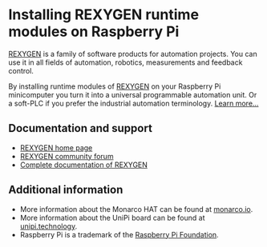 Installing REXYGEN runtime modules on Raspberry Pi
==================================================

[REXYGEN](https://www.rexygen.com) is a family of
software products for automation projects. You can use it in all fields of
automation, robotics, measurements and feedback control.

By installing runtime modules of [REXYGEN](https://www.rexygen.com)
on your Raspberry Pi minicomputer you turn it into a universal programmable 
automation unit. Or a soft-PLC if you prefer the industrial automation 
terminology. [Learn more...](https://www.rexygen.com)

## Documentation and support ##
- [REXYGEN home page](https://www.rexygen.com)  
- [REXYGEN community forum](https://forum.rexygen.com)  
- [Complete documentation of REXYGEN](https://www.rexygen.com/documentation-and-support/)

## Additional information ##
- More information about the Monarco HAT can be found at [monarco.io](http://www.monarco.io).
- More information about the UniPi board can be found at [unipi.technology](http://www.unipi.technology).
- Raspberry Pi is a trademark of the [Raspberry Pi Foundation](http://www.raspberrypi.org).
